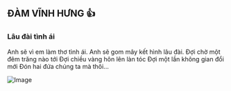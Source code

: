 ## ĐÀM VĨNH HƯNG :+1:
### Lâu đài tình ái

Anh sẽ vì em làm thơ tình ái.
Anh sẽ gom mây kết hình lâu đài.
Đợi chờ một đêm trăng nào tới
Đợi chiều vàng hôn lên làn tóc
Đợi một lần không gian đổi mới
Đón hai đứa chúng ta mà thôi...

![Image](https://taimeme.com/public/upload/memes/dam-vinh-hung-co-mai-toc-dai-nhu-con-gai.jpg)
